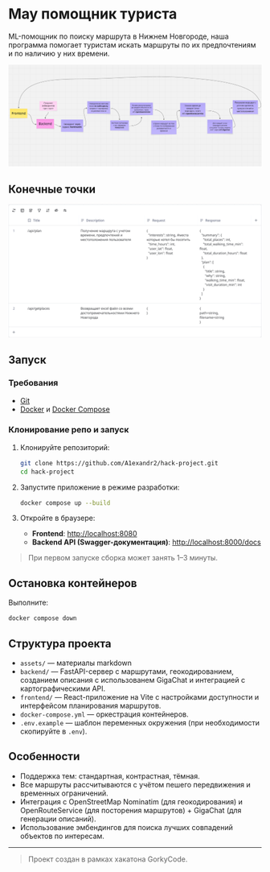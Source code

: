 # May помощник туриста

ML-помощник по поиску маршрута в Нижнем Новгороде, наша программа помогает туристам искать маршруты по их предпочтениям и по наличию у них времени.

<img src="assets/schema.png" alt="Схема работы">

## Конечные точки

<img src="assets/endpoints.png" wight=1 alt="Конечные точки">

## Запуск

### Требования
- [Git](https://git-scm.com/)
- [Docker](https://www.docker.com/) и [Docker Compose](https://docs.docker.com/compose/)

### Клонирование репо и запуск

1. Клонируйте репозиторий:
   ```bash
   git clone https://github.com/A1exandr2/hack-project.git
   cd hack-project
   ```

2. Запустите приложение в режиме разработки:
   ```bash
   docker compose up --build
   ```

3. Откройте в браузере:
   - **Frontend**: [http://localhost:8080](http://localhost:8080)
   - **Backend API (Swagger-документация)**: [http://localhost:8000/docs](http://localhost:8000/docs)

> При первом запуске сборка может занять 1–3 минуты.

## Остановка контейнеров

Выполните:
```bash
docker compose down
```

## Структура проекта

- `assets/` — материалы markdown
- `backend/` — FastAPI-сервер с маршрутами, геокодированием, созданием описания с использованем GigaChat и интеграцией с картографическими API.
- `frontend/` — React-приложение на Vite с настройками доступности и интерфейсом планирования маршрутов.
- `docker-compose.yml` — оркестрация контейнеров.
- `.env.example` — шаблон переменных окружения (при необходимости скопируйте в `.env`).

## Особенности

- Поддержка тем: стандартная, контрастная, тёмная.
- Все маршруты рассчитываются с учётом пешего передвижения и временных ограничений.
- Интеграция с OpenStreetMap Nominatim (для геокодирования) и OpenRouteService (для посторения маршрутов) + GigaChat (для генерации описаний).
- Использование эмбендингов для поиска лучших совпадений объектов по интересам.

---


> Проект создан в рамках хакатона GorkyCode.